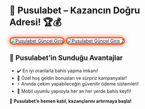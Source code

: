 <h1>🎯 Pusulabet – Kazancın Doğru Adresi! 🏆💰</h1>

<a href="https://heylink.me/bonusdunyasi/" title="Pusulabet Güncel Giriş">
  <img src="https://i.ibb.co/YjtLwQ8/cats.jpg" alt="Pusulabet Güncel Giriş" style="max-width: 100%; border: 3px solid #ff4500; border-radius: 15px; box-shadow: 0px 0px 15px rgba(255, 69, 0, 0.8);">
</a>

<a href="https://heylink.me/bonusdunyasi/" title="Pusulabet Güncel Giriş 2">
  <img src="https://i.ibb.co/VHdrjnQ/df.jpg" alt="Pusulabet Güncel Giriş 2" style="max-width: 100%; border: 3px solid #ff4500; border-radius: 15px; box-shadow: 0px 0px 15px rgba(255, 69, 0, 0.8);">
</a>

<h2>🚀 Pusulabet’in Sunduğu Avantajlar</h2>
<ul>
  <li>✔️ En iyi oranlarla bahis yapma imkanı!</li>
  <li>🎁 Özel hoş geldin bonusları ve sürpriz kampanyalar!</li>
  <li>⚡️ Anında çekim yapabileceğin güvenilir ödeme sistemleri!</li>
  <li>📱 Mobil uyumlu yapısıyla her an her yerde bahis keyfi!</li>
</ul>

<p>💎 <strong>Pusulabet’e hemen katıl, kazançlarını artırmaya başla!</strong></p>

<meta name="description" content="Pusulabet ile kazançlı bahis dünyasına adım at! Yüksek oranlar, özel bonuslar ve hızlı ödeme seçenekleriyle kazanmaya başla!" />
